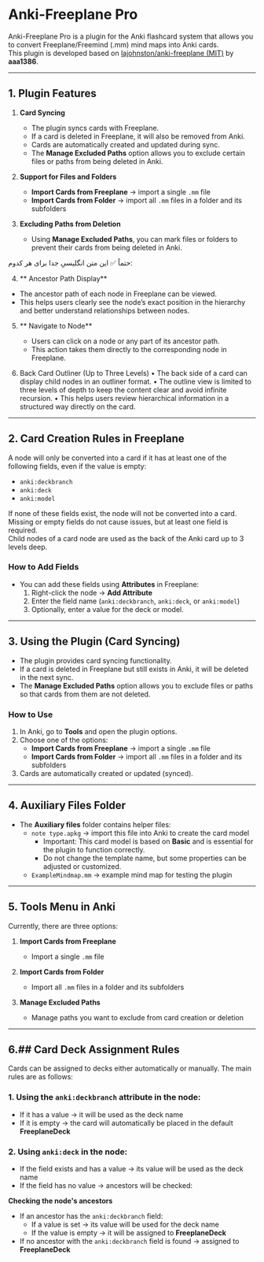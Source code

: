 # Anki-Freeplane Pro

Anki-Freeplane Pro is a plugin for the Anki flashcard system that allows you to convert Freeplane/Freemind (.mm) mind maps into Anki cards.  
This plugin is developed based on [lajohnston/anki-freeplane (MIT)](https://github.com/lajohnston/anki-freeplane) by **aaa1386**.

---

## 1. Plugin Features

1. **Card Syncing**
   - The plugin syncs cards with Freeplane.
   - If a card is deleted in Freeplane, it will also be removed from Anki.
   - Cards are automatically created and updated during sync.
   - The **Manage Excluded Paths** option allows you to exclude certain files or paths from being deleted in Anki.

2. **Support for Files and Folders**
   - **Import Cards from Freeplane** → import a single `.mm` file  
   - **Import Cards from Folder** → import all `.mm` files in a folder and its subfolders

3. **Excluding Paths from Deletion**
   - Using **Manage Excluded Paths**, you can mark files or folders to prevent their cards from being deleted in Anki.

حتماً ✅ این متن انگلیسیِ جدا برای هر کدوم:

 4. ** Ancestor Path Display**

   * The ancestor path of each node in Freeplane can be viewed.
   * This helps users clearly see the node’s exact position in the hierarchy and better understand relationships between nodes.



5. ** Navigate to Node**

   * Users can click on a node or any part of its ancestor path.
   * This action takes them directly to the corresponding node in Freeplane.


6. Back Card Outliner (Up to Three Levels)
   •	The back side of a card can display child nodes in an outliner format.
   •	The outline view is limited to three levels of depth to keep the content clear and avoid infinite recursion.
   •	This helps users review hierarchical information in a structured way directly on the card.


---

## 2. Card Creation Rules in Freeplane

A node will only be converted into a card if it has at least one of the following fields, even if the value is empty:

- `anki:deckbranch`
- `anki:deck`
- `anki:model`

If none of these fields exist, the node will not be converted into a card.  
Missing or empty fields do not cause issues, but at least one field is required.  
Child nodes of a card node are used as the back of the Anki card up to 3 levels deep.

### How to Add Fields

- You can add these fields using **Attributes** in Freeplane:
  1. Right-click the node → **Add Attribute**
  2. Enter the field name (`anki:deckbranch`, `anki:deck`, or `anki:model`)
  3. Optionally, enter a value for the deck or model.

---

## 3. Using the Plugin (Card Syncing)

- The plugin provides card syncing functionality.
- If a card is deleted in Freeplane but still exists in Anki, it will be deleted in the next sync.
- The **Manage Excluded Paths** option allows you to exclude files or paths so that cards from them are not deleted.

### How to Use

1. In Anki, go to **Tools** and open the plugin options.
2. Choose one of the options:
   - **Import Cards from Freeplane** → import a single `.mm` file
   - **Import Cards from Folder** → import all `.mm` files in a folder and its subfolders
3. Cards are automatically created or updated (synced).

---

## 4. Auxiliary Files Folder

- The **Auxiliary files** folder contains helper files:
  - `note type.apkg` → import this file into Anki to create the card model
    - Important: This card model is based on **Basic** and is essential for the plugin to function correctly.
    - Do not change the template name, but some properties can be adjusted or customized.
  - `ExampleMindmap.mm` → example mind map for testing the plugin

---

## 5. Tools Menu in Anki

Currently, there are three options:

1. **Import Cards from Freeplane**
   - Import a single `.mm` file

2. **Import Cards from Folder**
   - Import all `.mm` files in a folder and its subfolders

3. **Manage Excluded Paths**
   - Manage paths you want to exclude from card creation or deletion

---

## 6.##  Card Deck Assignment Rules  

Cards can be assigned to decks either automatically or manually. The main rules are as follows:  

### 1. Using the `anki:deckbranch` attribute in the node:  
- If it has a value → it will be used as the deck name  
- If it is empty → the card will automatically be placed in the default **FreeplaneDeck**  

### 2. Using `anki:deck` in the node:  
- If the field exists and has a value → its value will be used as the deck name  
- If the field has no value → ancestors will be checked:  

**Checking the node's ancestors**  
- If an ancestor has the `anki:deckbranch` field:  
  - If a value is set → its value will be used for the deck name  
  - If the value is empty → it will be assigned to **FreeplaneDeck**  
- If no ancestor with the `anki:deckbranch` field is found → assigned to **FreeplaneDeck**  



